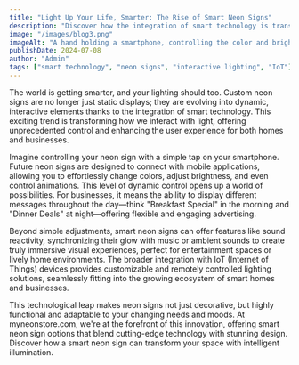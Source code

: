 ```yaml
---
title: "Light Up Your Life, Smarter: The Rise of Smart Neon Signs"
description: "Discover how the integration of smart technology is transforming custom neon signs into dynamic, interactive lighting elements that you can control with your smartphone."
image: "/images/blog3.png"
imageAlt: "A hand holding a smartphone, controlling the color and brightness of a nearby smart LED neon sign through a mobile application."
publishDate: 2024-07-08
author: "Admin"
tags: ["smart technology", "neon signs", "interactive lighting", "IoT"]
---
```


The world is getting smarter, and your lighting should too. Custom neon signs are no longer just static displays; they are evolving into dynamic, interactive elements thanks to the integration of smart technology. This exciting trend is transforming how we interact with light, offering unprecedented control and enhancing the user experience for both homes and businesses.

Imagine controlling your neon sign with a simple tap on your smartphone. Future neon signs are designed to connect with mobile applications, allowing you to effortlessly change colors, adjust brightness, and even control animations. This level of dynamic control opens up a world of possibilities. For businesses, it means the ability to display different messages throughout the day—think "Breakfast Special" in the morning and "Dinner Deals" at night—offering flexible and engaging advertising.

Beyond simple adjustments, smart neon signs can offer features like sound reactivity, synchronizing their glow with music or ambient sounds to create truly immersive visual experiences, perfect for entertainment spaces or lively home environments. The broader integration with IoT (Internet of Things) devices provides customizable and remotely controlled lighting solutions, seamlessly fitting into the growing ecosystem of smart homes and businesses.

This technological leap makes neon signs not just decorative, but highly functional and adaptable to your changing needs and moods. At myneonstore.com, we're at the forefront of this innovation, offering smart neon sign options that blend cutting-edge technology with stunning design. Discover how a smart neon sign can transform your space with intelligent illumination.
